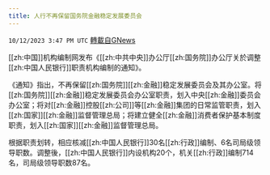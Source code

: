 ```yaml
---
title: 人行不再保留国务院金融稳定发展委员会
---
```

`10/12/2023 3:47 PM UTC` [轉載自GNews](https://gnews.org/articles/1825179)

[[zh:中国]]机构编制网发布《[[zh:中共中央]]办公厅[[zh:国务院]]办公厅关於调整[[zh:中国人民银行]]职责机构编制的通知》。

《通知》指出，不再保留[[zh:国务院]][[zh:金融]]稳定发展委员会及其办公室。将[[zh:国务院]][[zh:金融]]稳定发展委员会办公室职责，划入中央[[zh:金融]]委员会办公室；将对[[zh:金融]]控股[[zh:公司]]等[[zh:金融]]集团的日常监管职责，划入[[zh:国家]][[zh:金融]]监督管理总局；将建立健全[[zh:金融]]消费者保护基本制度职责，划入[[zh:国家]][[zh:金融]]监督管理总局。

根据职责划转，相应核减[[zh:中国人民银行]]30名[[zh:行政]]编制、6名司局级领导职数。调整後，[[zh:中国人民银行]]内设机构20个，机关[[zh:行政]]编制714名，司局级领导职数87名。
